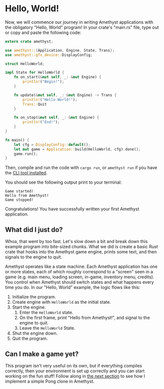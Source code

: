 # Hello, World!

Now, we will commence our journey in writing Amethyst applications with the
obligatory "Hello, World" program! In your crate's "main.rs" file, type out or
copy and paste the following code:

```rust
extern crate amethyst;

use amethyst::{Application, Engine, State, Trans};
use amethyst::gfx_device::DisplayConfig;

struct HelloWorld;

impl State for HelloWorld {
    fn on_start(&mut self, _: &mut Engine) {
        println!("Begin!");
    }

    fn update(&mut self, _: &mut Engine) -> Trans {
        println!("Hello World!");
        Trans::Quit
    }

    fn on_stop(&mut self, _: &mut Engine) {
        println!("End!");
    }
}

fn main() {
    let cfg = DisplayConfig::default();
    let mut game = Application::build(HelloWorld, cfg).done();
    game.run();
}
```

Then, compile and run the code with `cargo run`,
or `amethyst run` if you have the [CLI tool installed][ct].

[ct]: ./getting_started/automatic_setup.html

You should see the following output print to your terminal:

```
Game started!
Hello from Amethyst!
Game stopped!
```

Congratulations! You have successfully written your first Amethyst application.

## What did I just do?

Whoa, that went by too fast. Let's slow down a bit and break down this example
program into bite-sized chunks. What we did is create a basic Rust crate that
hooks into the Amethyst game engine, prints some text, and then signals to the
engine to quit.

Amethyst operates like a state machine. Each Amethyst application has one or
more states, each of which roughly correspond to a "screen" seen in a game (e.g.
main menu, loading screen, in-game, inventory menu, credits). You control when
Amethyst should switch states and what happens every time you do. In our "Hello,
World" example, the logic flows like this:

1. Initialize the program.
2. Create engine with `HelloWorld` as the initial state.
3. Start the engine.
   1. Enter the `HelloWorld` state.
   2. On the first frame, print "Hello from Amethyst!", and signal to the engine
      to quit.
   3. Leave the `HelloWorld` State.
4. Shut the engine down.
5. Quit the program.

## Can I make a game yet?

This program isn't very useful on its own, but if everything compiles correctly,
then your environment is set up correctly and you can start working on the fun
stuff! Follow along in [the next section][sa] to see how I implement a simple
Pong clone in Amethyst.

[sa]: ./simple_application.html

